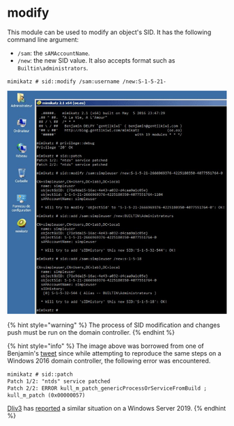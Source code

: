 # modify

This module can be used to modify an object's SID. It has the following command line argument:

* `/sam`: the `sAMAccountName`.
* `/new`: the new SID value. It also accepts format such as `Builtin\administrators`.

```text
mimikatz # sid::modify /sam:username /new:S-1-5-21-
```

![SID modification](../../.gitbook/assets/sid_modify.jpg)

{% hint style="warning" %}
The process of SID modification and changes push must be run on the domain controller.
{% endhint %}

{% hint style="info" %}
The image above was borrowed from one of Benjamin's [tweet](https://twitter.com/gentilkiwi/status/728367477458145280?s=20) since while attempting to reproduce the same steps on a Windows 2016 domain controller, the following error was encountered.

```text
mimikatz # sid::patch
Patch 1/2: "ntds" service patched
Patch 2/2: ERROR kull_m_patch_genericProcessOrServiceFromBuild ; kull_m_patch (0x00000057)
```

[Dliv3](https://github.com/Dliv3) has [reported](https://github.com/gentilkiwi/mimikatz/issues/348) a similar situation on a Windows Server 2019.
{% endhint %}

